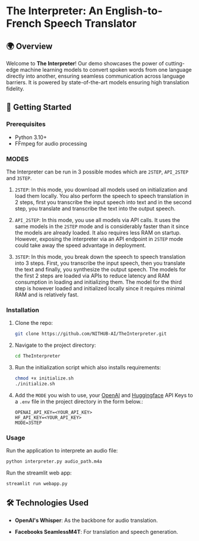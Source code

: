 # The Interpreter: An English-to-French Speech Translator

## 🌍 Overview

Welcome to **The Interpreter**! Our demo showcases the power of cutting-edge machine learning models to convert spoken words from one language directly into another, ensuring seamless communication across language barriers. It is powered by state-of-the-art models ensuring high translation fidelity.
  

## 🚀 Getting Started

### Prerequisites

- Python 3.10+
- FFmpeg for audio processing

### MODES

The Interpreter can be run in 3 possible modes which are `2STEP`, `API_2STEP` and `3STEP`.

1. `2STEP`: In this mode, you download all models used on initialization and load them locally. You also perform the speech to speech translation in 2 steps, first you transcribe the input speech into text and in the second step, you translate and transcribe the text into the output speech.

2. `API_2STEP`: In this mode, you use all models via API calls. It uses the same models in the `2STEP` mode and is considerably faster than it since the models are already loaded. It also requires less RAM on startup. However, exposing the interpreter via an API endpoint in `2STEP` mode could take away the speed advantage in deployment.

3. `3STEP`: In this mode, you break down the speech to speech translation into 3 steps. First, you transcribe the input speech, then you translate the text and finally, you synthesize the output speech. The models for the first 2 steps are loaded via APIs to reduce latency and RAM consumption in loading and initializing them. The model for the third step is however loaded and initialized locally since it requires minimal RAM and is relatively fast.

### Installation

1. Clone the repo:
   ```sh
   git clone https://github.com/NITHUB-AI/TheInterpreter.git
   ```

2. Navigate to the project directory:
   ```sh
   cd TheInterpreter
   ```

3. Run the initialization script which also installs requirements:
   ```sh
   chmod +x initialize.sh
   ./initialize.sh
   ```

4. Add the `MODE` you wish to use, your [OpenAI](https://platform.openai.com/) and [Huggingface](https://huggingface.co/) API Keys to a `.env` file in the project directory in the form below.:
   ```
   OPENAI_API_KEY=<YOUR_API_KEY>
   HF_API_KEY=<YOUR_API_KEY>
   MODE=3STEP
   ```

### Usage

Run the application to interprete an audio file:
   ```sh
   python interpreter.py audio_path.m4a
   ```

Run the streamlit web app:
```sh
streamlit run webapp.py
```

## 🛠️ Technologies Used
  
- **OpenAI's Whisper**: As the backbone for audio translation.
  
- **Facebooks SeamlessM4T**: For translation and speech generation.